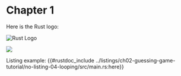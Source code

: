 # Chapter 1

Here is the Rust logo:

![Rust Logo](rust-logo.png)

<img src="img/ferris/does_not_compile.svg" class="ferris-explain">

Listing example:
{{#rustdoc_include ../listings/ch02-guessing-game-tutorial/no-listing-04-looping/src/main.rs:here}}
